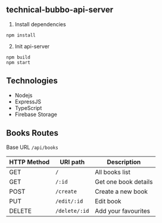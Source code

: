 ## technical-bubbo-api-server

1. Install dependencies

```
npm install
```

2. Init api-server

```
npm build
npm start
```

## Technologies

- Nodejs
- ExpressJS
- TypeScript
- Firebase Storage

## Books Routes

Base URL `/api/books`

| HTTP Method | URI path      | Description          |
| ----------- | ------------- | -------------------- |
| GET         | `/`           | All books list       |
| GET         | `/:id`        | Get one book details |
| POST        | `/create`     | Create a new book    |
| PUT         | `/edit/:id`   | Edit book            |
| DELETE      | `/delete/:id` | Add your favourites  |
